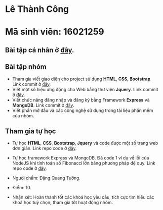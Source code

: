 # Lê Thành Công
# Mã sinh viên: 16021259

## Bài tập cá nhân ở [đây](https://github.com/kedumuc1712/INT2208-2-2018/tree/master/LeThanhCong/Bai%20Tap%20Tuan%206).

## Bài tập nhóm
- Tham gia viết giao diện cho project sử dụng **HTML**, **CSS**, **Bootstrap**. Link commit ở [đây](https://github.com/ACD-Team/INT2208-2-2018/commit/51cb733fa3b5a4985eaf507bc9c0c2d572589999).
- Viết một số hiệu ứng động cho Web bằng thư viện **Jquery**. Link commit ở [đây](https://github.com/ACD-Team/INT2208-2-2018/commit/51cb733fa3b5a4985eaf507bc9c0c2d572589999).
- Viết chức năng đăng nhập và đăng ký bằng Framework **Express** và **MongoDB**. Link commit ở [đây](https://github.com/ACD-Team/INT2208-2-2018/commit/d99d8917d59c0ee39101f0637172a08cb9ed9a2f).
- Viết phần mở đầu và các công nghệ sử dụng trong tài liệu phần mềm của nhóm.

## Tham gia tự học
- Tự học **HTML**, **CSS**, **Bootstrap**, **Jquery** và code được một số trang web đơn giản. Link repo code ở [đây](https://github.com/kedumuc1712/web).
- Tự học framework Express và MongoDB. Đã code 1 ví dụ về lỗi của NodeJS khi tính toán số Fibonacci lớn băng phương pháp đệ quy. Link repo code ở [đây](https://github.com/kedumuc1712/NodeJS-Fibonacci).

- Người chấm: Đặng Quang Tường.
- Điểm: 10.
- Nhận xét: Hoàn thành tốt các khoá học yêu cầu, tích cực tìm hiểu các khoá học tuỳ chọn, tham gia tốt hoạt động nhóm.
